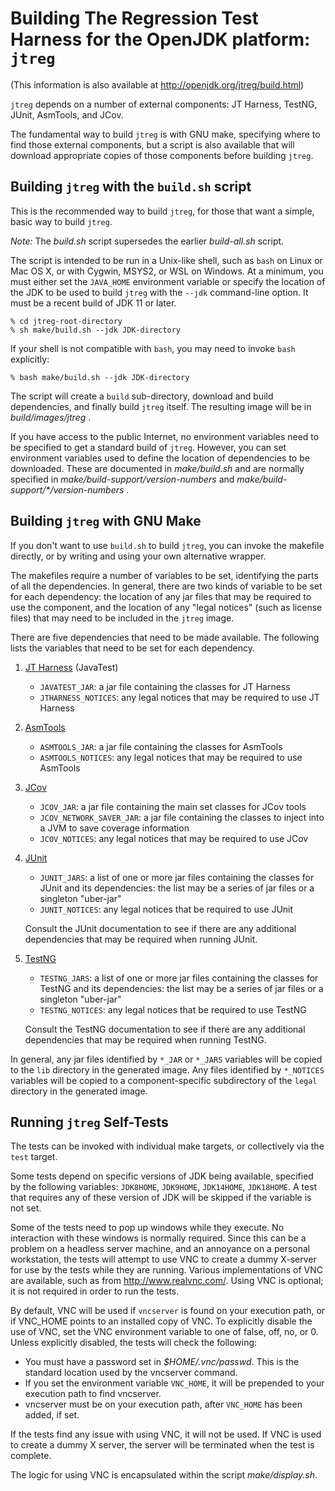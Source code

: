 # Building The Regression Test Harness for the OpenJDK platform: `jtreg`

(This information is also available at <http://openjdk.org/jtreg/build.html>)

`jtreg` depends on a number of external components:
    JT Harness, TestNG, JUnit, AsmTools, and JCov.

The fundamental way to build `jtreg` is with GNU make, specifying where to find
those external components, but a script is also available that will download
appropriate copies of those components before building `jtreg`.

## Building `jtreg` with the `build.sh` script

This is the recommended way to build `jtreg`, for those that want a simple,
basic way to build `jtreg`.

*Note:* The _build.sh_ script supersedes the earlier _build-all.sh_ script.

The script is intended to be run in a Unix-like shell, such as `bash` on Linux or
Mac OS X, or with Cygwin, MSYS2, or WSL on Windows. At a minimum, you must either
set the `JAVA_HOME` environment variable or specify the location of the JDK to be
used to build `jtreg` with the `--jdk` command-line option. It must be a
recent build of JDK 11 or later.

    % cd jtreg-root-directory
    % sh make/build.sh --jdk JDK-directory

If your shell is not compatible with `bash`, you may need to invoke `bash`
explicitly:

    % bash make/build.sh --jdk JDK-directory

The script will create a `build` sub-directory, download and build dependencies,
and finally build `jtreg` itself. The resulting image will be in
_build/images/jtreg_ .

If you have access to the public Internet, no environment variables need to be
specified to get a standard build of `jtreg`. However, you can set environment
variables used to define the location of dependencies to be downloaded.
These are documented in _make/build.sh_ and are normally specified in
_make/build-support/version-numbers_ and _make/build-support/*/version-numbers_ .

## Building `jtreg` with GNU Make

If you don't want to use `build.sh` to build `jtreg`, you can invoke the
makefile directly, or by writing and using your own alternative wrapper.

The makefiles require a  number of variables to be set, identifying the parts of
all the dependencies. In general, there are two kinds of variable to be set for
each dependency: the location of any jar files that may be required to use the
component, and the location of any "legal notices" (such as license files) that
may need to be included in the `jtreg` image.

There are five dependencies that need to be made available.  The following
lists the variables that need to be set for each dependency.

1. [JT Harness] (JavaTest)
   * `JAVATEST_JAR`: a jar file containing the classes for JT Harness
   * `JTHARNESS_NOTICES`: any legal notices that may be required to use JT Harness

2. [AsmTools]
   * `ASMTOOLS_JAR`: a jar file containing the classes for AsmTools
   * `ASMTOOLS_NOTICES`: any legal notices that may be required to use AsmTools

3. [JCov]
   * `JCOV_JAR`: a jar file containing the main set classes for JCov tools
   * `JCOV_NETWORK_SAVER_JAR`: a jar file containing the classes to inject into
     a JVM to save coverage information
   * `JCOV_NOTICES`: any legal notices that may be required to use JCov

4. [JUnit]
   * `JUNIT_JARS`: a list of one or more jar files containing the classes
     for JUnit and its dependencies: the list may be a series of jar files or
     a singleton "uber-jar"
   * `JUNIT_NOTICES`: any legal notices that be required to use JUnit

   Consult the JUnit documentation to see if there are any additional
   dependencies that may be required when running JUnit.

5. [TestNG]
   * `TESTNG_JARS`: a list of one or more jar files containing the classes
     for TestNG and its dependencies: the list may be a series of jar files or
     a singleton "uber-jar"
   * `TESTNG_NOTICES`: any legal notices that be required to use TestNG

   Consult the TestNG documentation to see if there are any additional
   dependencies that may be required when running TestNG.

In general, any jar files identified by `*_JAR` or `*_JARS` variables will be
copied to the `lib` directory in the generated image.  Any files identified by
`*_NOTICES` variables will be copied to a component-specific subdirectory
of the `legal` directory in the generated image.

[AsmTools]: https://github.com/openjdk/asmtools
[JCov]: https://github.com/openjdk/jcov
[JT Harness]: https://github.com/openjdk/jtharness
[JUnit]: https://junit.org/
[TestNG]: https://testng.org/


## Running `jtreg` Self-Tests

The tests can be invoked with individual make targets, or collectively via the
`test` target.

Some tests depend on specific versions of JDK being available, specified
by the following variables: `JDK8HOME`, `JDK9HOME`, `JDK14HOME`, `JDK18HOME`.
A test that requires any of these version of JDK will be skipped if the
variable is not set.

Some of the tests need to pop up windows while they execute. No interaction with
these windows is normally required. Since this can be a problem on a headless
server machine, and an annoyance on a personal workstation, the tests will
attempt to use VNC to create a dummy X-server for use by the tests while they
are running. Various implementations of VNC are available, such as from
<http://www.realvnc.com/>. Using VNC is optional; it is not required in order to
run the tests.

By default, VNC will be used if `vncserver` is found on your execution path, or
if VNC_HOME points to an installed copy of VNC. To explicitly disable the use of
VNC, set the VNC environment variable to one of false, off, no, or 0. Unless
explicitly disabled, the tests will check the following:

*   You must have a password set in _$HOME/.vnc/passwd_. This is the standard
    location used by the vncserver command.
*   If you set the environment variable `VNC_HOME`, it will be prepended to your
    execution path to find vncserver.
*   vncserver must be on your execution path, after `VNC_HOME` has been added,
    if set.

If the tests find any issue with using VNC, it will not be used. If VNC is used
to create a dummy X server, the server will be terminated when the test is
complete.

The logic for using VNC is encapsulated within the script _make/display.sh_.
